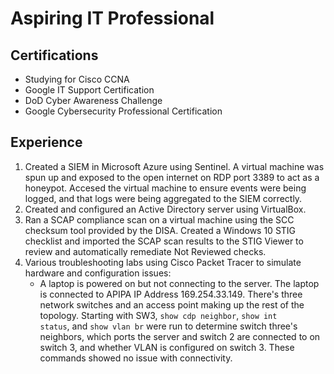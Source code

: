 # Aspiring IT Professional 

## Certifications
- Studying for Cisco CCNA
- Google IT Support Certification
- DoD Cyber Awareness Challenge
- Google Cybersecurity Professional Certification

## Experience
1. Created a SIEM in Microsoft Azure using Sentinel. A virtual machine was spun up and exposed to the open internet on RDP port 3389 to act as a honeypot. Accesed the virtual machine to ensure events were being logged, and that logs were being aggregated to the SIEM correctly.
2. Created and configured an Active Directory server using VirtualBox.
3. Ran a SCAP compliance scan on a virtual machine using the SCC checksum tool provided by the DISA. Created a Windows 10 STIG checklist and imported the SCAP scan results to the STIG Viewer to review and automatically remediate Not Reviewed checks.
4. Various troubleshooting labs using Cisco Packet Tracer to simulate hardware and configuration issues:
   - A laptop is powered on but not connecting to the server. The laptop is connected to APIPA IP Address 169.254.33.149. There's three network switches and an access point making up the rest of the topology. Starting with SW3, <code>show cdp neighbor</code>, <code>show int status</code>, and <code>show vlan br</code> were run to determine switch three's neighbors, which ports the server and switch 2 are connected to on switch 3, and whether VLAN is configured on switch 3. These commands showed no issue with connectivity.
  






